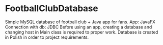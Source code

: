 # FootballClubDatabase
Simple MySQL database of football club + Java app for fans.
App: JavaFX
Connection with db: JDBC
Before using an app, creating a database and changing host in Main class is required to proper work.
Database is created in Polish in order to project requirements. 
